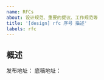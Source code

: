 ```yaml
---
name: RFCs
about: 设计规范、重要的提议、工作规范等
title: '[design] rfc 序号 描述'
labels: rfc
---
```


<!-- RFC 管理参考：https://github.com/cskefu/design -->

## 概述

发布地址：[]() <!-- RFC 位于 www.cskefu.com 的链接 -->
底稿地址：[]() <!-- RFC 文件的写作地址 -->
